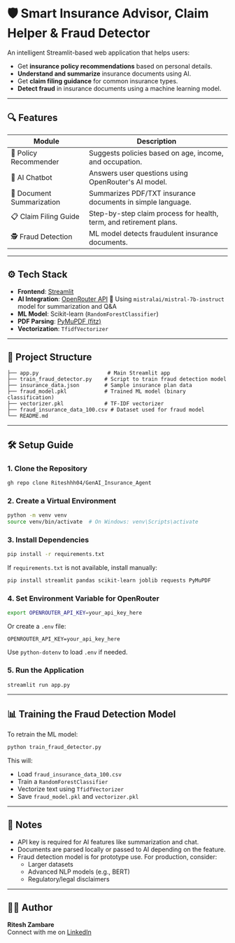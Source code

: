 # 🛡️ Smart Insurance Advisor, Claim Helper & Fraud Detector

An intelligent Streamlit-based web application that helps users:
- Get **insurance policy recommendations** based on personal details.
- **Understand and summarize** insurance documents using AI.
- Get **claim filing guidance** for common insurance types.
- **Detect fraud** in insurance documents using a machine learning model.

---

## 🔍 Features

| Module | Description |
|--------|-------------|
| 📝 Policy Recommender | Suggests policies based on age, income, and occupation. |
| 🧠 AI Chatbot | Answers user questions using OpenRouter's AI model. |
| 📄 Document Summarization | Summarizes PDF/TXT insurance documents in simple language. |
| 📋 Claim Filing Guide | Step-by-step claim process for health, term, and retirement plans. |
| 🕵️ Fraud Detection | ML model detects fraudulent insurance documents. |

---

## ⚙️ Tech Stack

- **Frontend**: [Streamlit](https://streamlit.io/)
- **AI Integration**: [OpenRouter API](https://openrouter.ai/)
🔹 Using `mistralai/mistral-7b-instruct` model for summarization and Q&A
- **ML Model**: Scikit-learn (`RandomForestClassifier`)
- **PDF Parsing**: [PyMuPDF (fitz)](https://pymupdf.readthedocs.io/)
- **Vectorization**: `TfidfVectorizer`

---

## 📁 Project Structure

```
├── app.py                      # Main Streamlit app
├── train_fraud_detector.py    # Script to train fraud detection model
├── insurance_data.json        # Sample insurance plan data
├── fraud_model.pkl            # Trained ML model (binary classification)
├── vectorizer.pkl             # TF-IDF vectorizer
├── fraud_insurance_data_100.csv # Dataset used for fraud model
└── README.md
```

---

## 🛠️ Setup Guide

### 1. Clone the Repository

```bash
gh repo clone Riteshhh04/GenAI_Insurance_Agent
```

### 2. Create a Virtual Environment

```bash
python -m venv venv
source venv/bin/activate  # On Windows: venv\Scripts\activate
```

### 3. Install Dependencies

```bash
pip install -r requirements.txt
```

If `requirements.txt` is not available, install manually:

```bash
pip install streamlit pandas scikit-learn joblib requests PyMuPDF
```

### 4. Set Environment Variable for OpenRouter

```bash
export OPENROUTER_API_KEY=your_api_key_here
```

Or create a `.env` file:

```
OPENROUTER_API_KEY=your_api_key_here
```

Use `python-dotenv` to load `.env` if needed.

### 5. Run the Application

```bash
streamlit run app.py
```

---

## 📊 Training the Fraud Detection Model

To retrain the ML model:

```bash
python train_fraud_detector.py
```

This will:
- Load `fraud_insurance_data_100.csv`
- Train a `RandomForestClassifier`
- Vectorize text using `TfidfVectorizer`
- Save `fraud_model.pkl` and `vectorizer.pkl`

---

## 📌 Notes

- API key is required for AI features like summarization and chat.
- Documents are parsed locally or passed to AI depending on the feature.
- Fraud detection model is for prototype use. For production, consider:
  - Larger datasets
  - Advanced NLP models (e.g., BERT)
  - Regulatory/legal disclaimers

---


## 👨‍💻 Author

**Ritesh Zambare**  
Connect with me on [LinkedIn](https://www.linkedin.com/in/ritesh-zambare-0265032b0/)  
